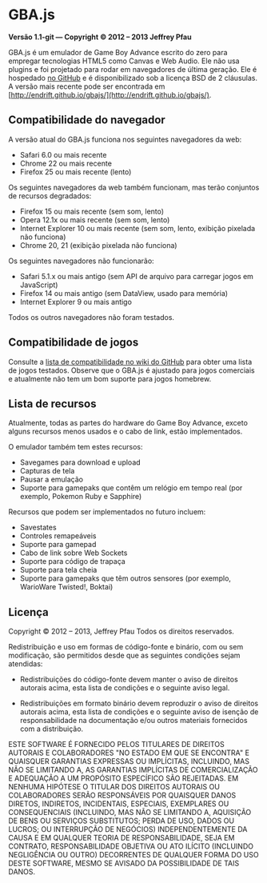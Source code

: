 GBA.js
======
**Versão 1.1-git — Copyright © 2012 – 2013 Jeffrey Pfau**

GBA.js é um emulador de Game Boy Advance escrito do zero para empregar tecnologias HTML5 como Canvas e Web Audio. Ele não usa plugins e foi projetado para rodar em navegadores de última geração. Ele é hospedado [no GitHub](https://github.com/endrift/gbajs) e é disponibilizado sob a licença BSD de 2 cláusulas. A versão mais recente pode ser encontrada em [http://endrift.github.io/gbajs/](http://endrift.github.io/gbajs/).

## Compatibilidade do navegador
A versão atual do GBA.js funciona nos seguintes navegadores da web:

* Safari 6.0 ou mais recente
* Chrome 22 ou mais recente
* Firefox 25 ou mais recente (lento)

Os seguintes navegadores da web também funcionam, mas terão conjuntos de recursos degradados:

* Firefox 15 ou mais recente (sem som, lento)
* Opera 12.1x ou mais recente (sem som, lento)
* Internet Explorer 10 ou mais recente (sem som, lento, exibição pixelada não funciona)
* Chrome 20, 21 (exibição pixelada não funciona)

Os seguintes navegadores não funcionarão:

* Safari 5.1.x ou mais antigo (sem API de arquivo para carregar jogos em JavaScript)
* Firefox 14 ou mais antigo (sem DataView, usado para memória)
* Internet Explorer 9 ou mais antigo

Todos os outros navegadores não foram testados.

## Compatibilidade de jogos
Consulte a [lista de compatibilidade no wiki do GitHub](https://github.com/endrift/gbajs/wiki/Compatibility-List) para obter uma lista de jogos testados. Observe que o GBA.js é ajustado para jogos comerciais e atualmente não tem um bom suporte para jogos homebrew.

## Lista de recursos
Atualmente, todas as partes do hardware do Game Boy Advance, exceto alguns recursos menos usados ​​e o cabo de link, estão implementados.

O emulador também tem estes recursos:

* Savegames para download e upload
* Capturas de tela
* Pausar a emulação
* Suporte para gamepaks que contêm um relógio em tempo real (por exemplo, Pokemon Ruby e Sapphire)

Recursos que podem ser implementados no futuro incluem:

* Savestates
* Controles remapeáveis
* Suporte para gamepad
* Cabo de link sobre Web Sockets
* Suporte para código de trapaça
* Suporte para tela cheia
* Suporte para gamepaks que têm outros sensores (por exemplo, WarioWare Twisted!, Boktai)

## Licença
Copyright © 2012 – 2013, Jeffrey Pfau
Todos os direitos reservados.

Redistribuição e uso em formas de código-fonte e binário, com ou sem
modificação, são permitidos desde que as seguintes condições sejam atendidas:

* Redistribuições do código-fonte devem manter o aviso de direitos autorais acima, esta
lista de condições e o seguinte aviso legal.

* Redistribuições em formato binário devem reproduzir o aviso de direitos autorais acima,
esta lista de condições e o seguinte aviso de isenção de responsabilidade na documentação
e/ou outros materiais fornecidos com a distribuição.

ESTE SOFTWARE É FORNECIDO PELOS TITULARES DE DIREITOS AUTORAIS E COLABORADORES "NO ESTADO EM QUE SE ENCONTRA"
E QUAISQUER GARANTIAS EXPRESSAS OU IMPLÍCITAS, INCLUINDO, MAS NÃO SE LIMITANDO A,
AS GARANTIAS IMPLÍCITAS DE COMERCIALIZAÇÃO E ADEQUAÇÃO A UM PROPÓSITO ESPECÍFICO
SÃO REJEITADAS. EM NENHUMA HIPÓTESE O TITULAR DOS DIREITOS AUTORAIS OU COLABORADORES SERÃO
RESPONSÁVEIS POR QUAISQUER DANOS DIRETOS, INDIRETOS, INCIDENTAIS, ESPECIAIS, EXEMPLARES OU
CONSEQUENCIAIS (INCLUINDO, MAS NÃO SE LIMITANDO A, AQUISIÇÃO DE
BENS OU SERVIÇOS SUBSTITUTOS; PERDA DE USO, DADOS OU LUCROS; OU INTERRUPÇÃO
DE NEGÓCIOS) INDEPENDENTEMENTE DA CAUSA E EM QUALQUER TEORIA DE RESPONSABILIDADE, SEJA EM
CONTRATO, RESPONSABILIDADE OBJETIVA OU ATO ILÍCITO (INCLUINDO NEGLIGÊNCIA OU OUTRO)
DECORRENTES DE QUALQUER FORMA DO USO DESTE SOFTWARE, MESMO SE AVISADO DA
POSSIBILIDADE DE TAIS DANOS.

